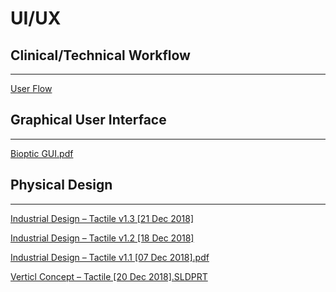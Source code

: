 # UI/UX

## Clinical/Technical Workflow

---

[User Flow](UI%20UX%207078d4be644a4d96a61377c6b852120e/User%20Flow%20215271bc9157475f9dae6754da14e60b.md)

## Graphical User Interface

---

[Bioptic GUI.pdf](UI%20UX%207078d4be644a4d96a61377c6b852120e/Bioptic_GUI.pdf)

## Physical Design

---

[Industrial Design – Tactile v1.3 [21 Dec 2018]](UI%20UX%207078d4be644a4d96a61377c6b852120e/Pathware_UXUIID_06_20181221_.pdf)

[Industrial Design – Tactile v1.2 [18 Dec 2018]](UI%20UX%207078d4be644a4d96a61377c6b852120e/Pathware_UXUIID_05_20181218_.pdf)

[Industrial Design – Tactile v1.1 [07 Dec 2018].pdf](UI%20UX%207078d4be644a4d96a61377c6b852120e/Pathware_UXUIID_04_20181207.pdf)

[Verticl Concept – Tactile [20 Dec 2018].SLDPRT](UI%20UX%207078d4be644a4d96a61377c6b852120e/Pathware_Verticl_Concept_12_20_2018_(1).sldprt)